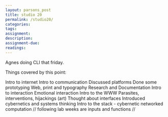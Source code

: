 ```yaml
---  
layout: parsons_post  
title: studio 20 
permalink: /studio20/  
categories:   
tags:  
assignment: 
description: 
assignment-due: 
readings: 
---  
```


Agnes doing CLI that friday.

Things covered by this point:

Intro to internet
Intro to communication
Discussed platforms
	Done some prototyping
Web, print and typography
	Research and Documentation
Intro to interaction
Emotional interaction
Intro to the WWW
Parasites, interventions, hijackings (art)
Thought about interfaces
Introduced cybernetics and systems thinking
Intro to the stack - cybernetic networked computation
// following lab weeks are inputs and functions //
